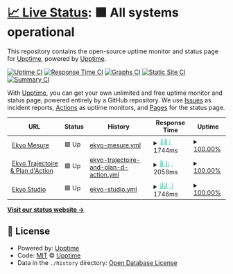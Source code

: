 # [📈 Live Status](https://status.ekyo.app): <!--live status--> **🟩 All systems operational**

This repository contains the open-source uptime monitor and status page for [Upptime](https://upptime.js.org), powered by [Upptime](https://github.com/upptime/upptime).

[![Uptime CI](https://github.com/impakt-io/upptime/workflows/Uptime%20CI/badge.svg)](https://github.com/impakt-io/upptime/actions?query=workflow%3A%22Uptime+CI%22)
[![Response Time CI](https://github.com/impakt-io/upptime/workflows/Response%20Time%20CI/badge.svg)](https://github.com/impakt-io/upptime/actions?query=workflow%3A%22Response+Time+CI%22)
[![Graphs CI](https://github.com/impakt-io/upptime/workflows/Graphs%20CI/badge.svg)](https://github.com/impakt-io/upptime/actions?query=workflow%3A%22Graphs+CI%22)
[![Static Site CI](https://github.com/impakt-io/upptime/workflows/Static%20Site%20CI/badge.svg)](https://github.com/impakt-io/upptime/actions?query=workflow%3A%22Static+Site+CI%22)
[![Summary CI](https://github.com/impakt-io/upptime/workflows/Summary%20CI/badge.svg)](https://github.com/impakt-io/upptime/actions?query=workflow%3A%22Summary+CI%22)

With [Upptime](https://upptime.js.org), you can get your own unlimited and free uptime monitor and status page, powered entirely by a GitHub repository. We use [Issues](https://github.com/upptime/upptime/issues) as incident reports, [Actions](https://github.com/impakt-io/upptime/actions) as uptime monitors, and [Pages](https://status.ekyo.app) for the status page.

<!--start: status pages-->
<!-- This summary is generated by Upptime (https://github.com/upptime/upptime) -->
<!-- Do not edit this manually, your changes will be overwritten -->
<!-- prettier-ignore -->
| URL | Status | History | Response Time | Uptime |
| --- | ------ | ------- | ------------- | ------ |
| <img alt="" src="https://icons.duckduckgo.com/ip3/mesure.ekyo.app.ico" height="13"> [Ekyo Mesure](https://mesure.ekyo.app) | 🟩 Up | [ekyo-mesure.yml](https://github.com/impakt-io/upptime/commits/HEAD/history/ekyo-mesure.yml) | <details><summary><img alt="Response time graph" src="./graphs/ekyo-mesure/response-time-week.png" height="20"> 1744ms</summary><br><a href="https://status.ekyo.app/history/ekyo-mesure"><img alt="Response time 1744" src="https://img.shields.io/endpoint?url=https%3A%2F%2Fraw.githubusercontent.com%2Fimpakt-io%2Fupptime%2FHEAD%2Fapi%2Fekyo-mesure%2Fresponse-time.json"></a><br><a href="https://status.ekyo.app/history/ekyo-mesure"><img alt="24-hour response time 1599" src="https://img.shields.io/endpoint?url=https%3A%2F%2Fraw.githubusercontent.com%2Fimpakt-io%2Fupptime%2FHEAD%2Fapi%2Fekyo-mesure%2Fresponse-time-day.json"></a><br><a href="https://status.ekyo.app/history/ekyo-mesure"><img alt="7-day response time 1744" src="https://img.shields.io/endpoint?url=https%3A%2F%2Fraw.githubusercontent.com%2Fimpakt-io%2Fupptime%2FHEAD%2Fapi%2Fekyo-mesure%2Fresponse-time-week.json"></a><br><a href="https://status.ekyo.app/history/ekyo-mesure"><img alt="30-day response time 1744" src="https://img.shields.io/endpoint?url=https%3A%2F%2Fraw.githubusercontent.com%2Fimpakt-io%2Fupptime%2FHEAD%2Fapi%2Fekyo-mesure%2Fresponse-time-month.json"></a><br><a href="https://status.ekyo.app/history/ekyo-mesure"><img alt="1-year response time 1744" src="https://img.shields.io/endpoint?url=https%3A%2F%2Fraw.githubusercontent.com%2Fimpakt-io%2Fupptime%2FHEAD%2Fapi%2Fekyo-mesure%2Fresponse-time-year.json"></a></details> | <details><summary><a href="https://status.ekyo.app/history/ekyo-mesure">100.00%</a></summary><a href="https://status.ekyo.app/history/ekyo-mesure"><img alt="All-time uptime 100.00%" src="https://img.shields.io/endpoint?url=https%3A%2F%2Fraw.githubusercontent.com%2Fimpakt-io%2Fupptime%2FHEAD%2Fapi%2Fekyo-mesure%2Fuptime.json"></a><br><a href="https://status.ekyo.app/history/ekyo-mesure"><img alt="24-hour uptime 100.00%" src="https://img.shields.io/endpoint?url=https%3A%2F%2Fraw.githubusercontent.com%2Fimpakt-io%2Fupptime%2FHEAD%2Fapi%2Fekyo-mesure%2Fuptime-day.json"></a><br><a href="https://status.ekyo.app/history/ekyo-mesure"><img alt="7-day uptime 100.00%" src="https://img.shields.io/endpoint?url=https%3A%2F%2Fraw.githubusercontent.com%2Fimpakt-io%2Fupptime%2FHEAD%2Fapi%2Fekyo-mesure%2Fuptime-week.json"></a><br><a href="https://status.ekyo.app/history/ekyo-mesure"><img alt="30-day uptime 100.00%" src="https://img.shields.io/endpoint?url=https%3A%2F%2Fraw.githubusercontent.com%2Fimpakt-io%2Fupptime%2FHEAD%2Fapi%2Fekyo-mesure%2Fuptime-month.json"></a><br><a href="https://status.ekyo.app/history/ekyo-mesure"><img alt="1-year uptime 100.00%" src="https://img.shields.io/endpoint?url=https%3A%2F%2Fraw.githubusercontent.com%2Fimpakt-io%2Fupptime%2FHEAD%2Fapi%2Fekyo-mesure%2Fuptime-year.json"></a></details>
| <img alt="" src="https://icons.duckduckgo.com/ip3/actions.ekyo.app.ico" height="13"> [Ekyo Trajectoire & Plan d'Action](https://actions.ekyo.app) | 🟩 Up | [ekyo-trajectoire-and-plan-d-action.yml](https://github.com/impakt-io/upptime/commits/HEAD/history/ekyo-trajectoire-and-plan-d-action.yml) | <details><summary><img alt="Response time graph" src="./graphs/ekyo-trajectoire-and-plan-d-action/response-time-week.png" height="20"> 2058ms</summary><br><a href="https://status.ekyo.app/history/ekyo-trajectoire-and-plan-d-action"><img alt="Response time 2058" src="https://img.shields.io/endpoint?url=https%3A%2F%2Fraw.githubusercontent.com%2Fimpakt-io%2Fupptime%2FHEAD%2Fapi%2Fekyo-trajectoire-and-plan-d-action%2Fresponse-time.json"></a><br><a href="https://status.ekyo.app/history/ekyo-trajectoire-and-plan-d-action"><img alt="24-hour response time 1409" src="https://img.shields.io/endpoint?url=https%3A%2F%2Fraw.githubusercontent.com%2Fimpakt-io%2Fupptime%2FHEAD%2Fapi%2Fekyo-trajectoire-and-plan-d-action%2Fresponse-time-day.json"></a><br><a href="https://status.ekyo.app/history/ekyo-trajectoire-and-plan-d-action"><img alt="7-day response time 2058" src="https://img.shields.io/endpoint?url=https%3A%2F%2Fraw.githubusercontent.com%2Fimpakt-io%2Fupptime%2FHEAD%2Fapi%2Fekyo-trajectoire-and-plan-d-action%2Fresponse-time-week.json"></a><br><a href="https://status.ekyo.app/history/ekyo-trajectoire-and-plan-d-action"><img alt="30-day response time 2058" src="https://img.shields.io/endpoint?url=https%3A%2F%2Fraw.githubusercontent.com%2Fimpakt-io%2Fupptime%2FHEAD%2Fapi%2Fekyo-trajectoire-and-plan-d-action%2Fresponse-time-month.json"></a><br><a href="https://status.ekyo.app/history/ekyo-trajectoire-and-plan-d-action"><img alt="1-year response time 2058" src="https://img.shields.io/endpoint?url=https%3A%2F%2Fraw.githubusercontent.com%2Fimpakt-io%2Fupptime%2FHEAD%2Fapi%2Fekyo-trajectoire-and-plan-d-action%2Fresponse-time-year.json"></a></details> | <details><summary><a href="https://status.ekyo.app/history/ekyo-trajectoire-and-plan-d-action">100.00%</a></summary><a href="https://status.ekyo.app/history/ekyo-trajectoire-and-plan-d-action"><img alt="All-time uptime 100.00%" src="https://img.shields.io/endpoint?url=https%3A%2F%2Fraw.githubusercontent.com%2Fimpakt-io%2Fupptime%2FHEAD%2Fapi%2Fekyo-trajectoire-and-plan-d-action%2Fuptime.json"></a><br><a href="https://status.ekyo.app/history/ekyo-trajectoire-and-plan-d-action"><img alt="24-hour uptime 100.00%" src="https://img.shields.io/endpoint?url=https%3A%2F%2Fraw.githubusercontent.com%2Fimpakt-io%2Fupptime%2FHEAD%2Fapi%2Fekyo-trajectoire-and-plan-d-action%2Fuptime-day.json"></a><br><a href="https://status.ekyo.app/history/ekyo-trajectoire-and-plan-d-action"><img alt="7-day uptime 100.00%" src="https://img.shields.io/endpoint?url=https%3A%2F%2Fraw.githubusercontent.com%2Fimpakt-io%2Fupptime%2FHEAD%2Fapi%2Fekyo-trajectoire-and-plan-d-action%2Fuptime-week.json"></a><br><a href="https://status.ekyo.app/history/ekyo-trajectoire-and-plan-d-action"><img alt="30-day uptime 100.00%" src="https://img.shields.io/endpoint?url=https%3A%2F%2Fraw.githubusercontent.com%2Fimpakt-io%2Fupptime%2FHEAD%2Fapi%2Fekyo-trajectoire-and-plan-d-action%2Fuptime-month.json"></a><br><a href="https://status.ekyo.app/history/ekyo-trajectoire-and-plan-d-action"><img alt="1-year uptime 100.00%" src="https://img.shields.io/endpoint?url=https%3A%2F%2Fraw.githubusercontent.com%2Fimpakt-io%2Fupptime%2FHEAD%2Fapi%2Fekyo-trajectoire-and-plan-d-action%2Fuptime-year.json"></a></details>
| <img alt="" src="https://icons.duckduckgo.com/ip3/studio.ekyo.app.ico" height="13"> [Ekyo Studio](https://studio.ekyo.app) | 🟩 Up | [ekyo-studio.yml](https://github.com/impakt-io/upptime/commits/HEAD/history/ekyo-studio.yml) | <details><summary><img alt="Response time graph" src="./graphs/ekyo-studio/response-time-week.png" height="20"> 1746ms</summary><br><a href="https://status.ekyo.app/history/ekyo-studio"><img alt="Response time 1746" src="https://img.shields.io/endpoint?url=https%3A%2F%2Fraw.githubusercontent.com%2Fimpakt-io%2Fupptime%2FHEAD%2Fapi%2Fekyo-studio%2Fresponse-time.json"></a><br><a href="https://status.ekyo.app/history/ekyo-studio"><img alt="24-hour response time 1377" src="https://img.shields.io/endpoint?url=https%3A%2F%2Fraw.githubusercontent.com%2Fimpakt-io%2Fupptime%2FHEAD%2Fapi%2Fekyo-studio%2Fresponse-time-day.json"></a><br><a href="https://status.ekyo.app/history/ekyo-studio"><img alt="7-day response time 1746" src="https://img.shields.io/endpoint?url=https%3A%2F%2Fraw.githubusercontent.com%2Fimpakt-io%2Fupptime%2FHEAD%2Fapi%2Fekyo-studio%2Fresponse-time-week.json"></a><br><a href="https://status.ekyo.app/history/ekyo-studio"><img alt="30-day response time 1746" src="https://img.shields.io/endpoint?url=https%3A%2F%2Fraw.githubusercontent.com%2Fimpakt-io%2Fupptime%2FHEAD%2Fapi%2Fekyo-studio%2Fresponse-time-month.json"></a><br><a href="https://status.ekyo.app/history/ekyo-studio"><img alt="1-year response time 1746" src="https://img.shields.io/endpoint?url=https%3A%2F%2Fraw.githubusercontent.com%2Fimpakt-io%2Fupptime%2FHEAD%2Fapi%2Fekyo-studio%2Fresponse-time-year.json"></a></details> | <details><summary><a href="https://status.ekyo.app/history/ekyo-studio">100.00%</a></summary><a href="https://status.ekyo.app/history/ekyo-studio"><img alt="All-time uptime 100.00%" src="https://img.shields.io/endpoint?url=https%3A%2F%2Fraw.githubusercontent.com%2Fimpakt-io%2Fupptime%2FHEAD%2Fapi%2Fekyo-studio%2Fuptime.json"></a><br><a href="https://status.ekyo.app/history/ekyo-studio"><img alt="24-hour uptime 100.00%" src="https://img.shields.io/endpoint?url=https%3A%2F%2Fraw.githubusercontent.com%2Fimpakt-io%2Fupptime%2FHEAD%2Fapi%2Fekyo-studio%2Fuptime-day.json"></a><br><a href="https://status.ekyo.app/history/ekyo-studio"><img alt="7-day uptime 100.00%" src="https://img.shields.io/endpoint?url=https%3A%2F%2Fraw.githubusercontent.com%2Fimpakt-io%2Fupptime%2FHEAD%2Fapi%2Fekyo-studio%2Fuptime-week.json"></a><br><a href="https://status.ekyo.app/history/ekyo-studio"><img alt="30-day uptime 100.00%" src="https://img.shields.io/endpoint?url=https%3A%2F%2Fraw.githubusercontent.com%2Fimpakt-io%2Fupptime%2FHEAD%2Fapi%2Fekyo-studio%2Fuptime-month.json"></a><br><a href="https://status.ekyo.app/history/ekyo-studio"><img alt="1-year uptime 100.00%" src="https://img.shields.io/endpoint?url=https%3A%2F%2Fraw.githubusercontent.com%2Fimpakt-io%2Fupptime%2FHEAD%2Fapi%2Fekyo-studio%2Fuptime-year.json"></a></details>

<!--end: status pages-->

[**Visit our status website →**](https://status.ekyo.app)

## 📄 License

- Powered by: [Upptime](https://github.com/upptime/upptime)
- Code: [MIT](./LICENSE) © [Upptime](https://upptime.js.org)
- Data in the `./history` directory: [Open Database License](https://opendatacommons.org/licenses/odbl/1-0/)
